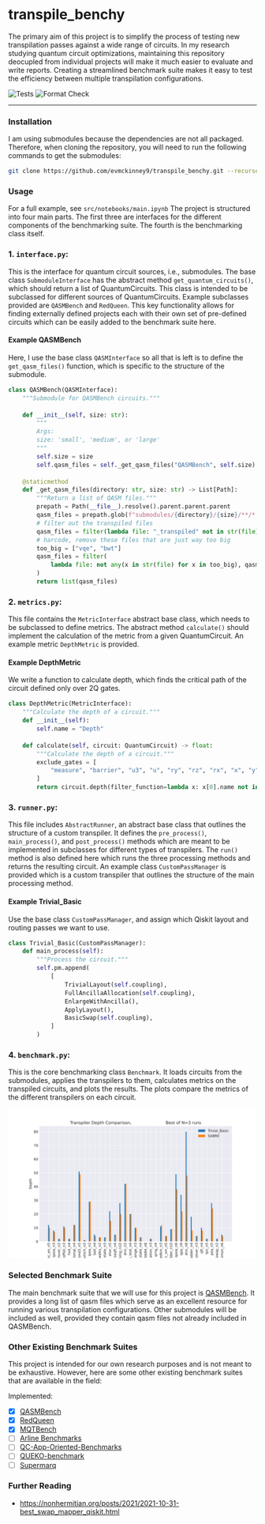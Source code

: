 # transpile_benchy

The primary aim of this project is to simplify the process of testing new transpilation passes against a wide range of circuits. In my research studying quantum circuit optimizations, maintaining this repository deocupled from individual projects will make it much easier to evaluate and write reports. Creating a streamlined benchmark suite makes it easy to test the efficiency between multiple transpilation configurations.

![Tests](https://github.com/evmckinney9/transpile_benchy/actions/workflows/tests.yml/badge.svg?branch=main)
![Format Check](https://github.com/evmckinney9/transpile_benchy/actions/workflows/format-check.yml/badge.svg?branch=main)

---
### Installation

I am using submodules because the dependencies are not all packaged. Therefore, when cloning the repository, you will need to run the following commands to get the submodules:

```bash
git clone https://github.com/evmckinney9/transpile_benchy.git --recurse-submodules
```

### Usage
For a full example, see `src/notebooks/main.ipynb` The project is structured into four main parts. The first three are interfaces for the different components of the benchmarking suite. The fourth is the benchmarking class itself.

### 1. `interface.py`:

This is the interface for quantum circuit sources, i.e., submodules. The base class `SubmoduleInterface` has the abstract method `get_quantum_circuits()`, which should return a list of QuantumCircuits. This class is intended to be subclassed for different sources of QuantumCircuits. Example subclasses provided are `QASMBench` and `RedQueen`. This key functionality allows for finding externally defined projects each with their own set of pre-defined circuits which can be easily added to the benchmark suite here.

#### Example QASMBench

Here, I use the base class `QASMInterface` so all that is left is to define the `get_qasm_files()` function, which is specific to the structure of the submodule.

```python
class QASMBench(QASMInterface):
    """Submodule for QASMBench circuits."""

    def __init__(self, size: str):
        """
        Args:
        size: 'small', 'medium', or 'large'
        """
        self.size = size
        self.qasm_files = self._get_qasm_files("QASMBench", self.size)

    @staticmethod
    def _get_qasm_files(directory: str, size: str) -> List[Path]:
        """Return a list of QASM files."""
        prepath = Path(__file__).resolve().parent.parent.parent
        qasm_files = prepath.glob(f"submodules/{directory}/{size}/**/*.qasm")
        # filter out the transpiled files
        qasm_files = filter(lambda file: "_transpiled" not in str(file), qasm_files)
        # harcode, remove these files that are just way too big
        too_big = ["vqe", "bwt"]
        qasm_files = filter(
            lambda file: not any(x in str(file) for x in too_big), qasm_files
        )
        return list(qasm_files)
```

### 2. `metrics.py`:

This file contains the `MetricInterface` abstract base class, which needs to be subclassed to define metrics. The abstract method `calculate()` should implement the calculation of the metric from a given QuantumCircuit. An example metric `DepthMetric` is provided.

#### Example DepthMetric

We write a function to calculate depth, which finds the critical path of the circuit defined only over 2Q gates.

```python
class DepthMetric(MetricInterface):
    """Calculate the depth of a circuit."""
    def __init__(self):
        self.name = "Depth"

    def calculate(self, circuit: QuantumCircuit) -> float:
        """Calculate the depth of a circuit."""
        exclude_gates = [
            "measure", "barrier", "u3", "u", "ry", "rz", "rx", "x", "y", "z", "h", "s", "t",
        ]
        return circuit.depth(filter_function=lambda x: x[0].name not in exclude_gates)

```

### 3. `runner.py`:

This file includes `AbstractRunner`, an abstract base class that outlines the structure of a custom transpiler. It defines the `pre_process()`, `main_process()`, and `post_process()` methods which are meant to be implemented in subclasses for different types of transpilers. The `run()` method is also defined here which runs the three processing methods and returns the resulting circuit. An example class `CustomPassManager` is provided which is a custom transpiler that outlines the structure of the main processing method.

#### Example Trivial_Basic

Use the base class `CustomPassManager`, and assign which Qiskit layout and routing passes we want to use.

```python
class Trivial_Basic(CustomPassManager):
    def main_process(self):
        """Process the circuit."""
        self.pm.append(
            [
                TrivialLayout(self.coupling),
                FullAncillaAllocation(self.coupling),
                EnlargeWithAncilla(),
                ApplyLayout(),
                BasicSwap(self.coupling),
            ]
        )
```

### 4. `benchmark.py`:

This is the core benchmarking class `Benchmark`. It loads circuits from the submodules, applies the transpilers to them, calculates metrics on the transpiled circuits, and plots the results. The plots compare the metrics of the different transpilers on each circuit.

![initial_plot](images/transpile_benchy_Depth.svg)

### Selected Benchmark Suite

The main benchmark suite that we will use for this project is [QASMBench](https://github.com/pnnl/QASMBench). It provides a long list of qasm files which serve as an excellent resource for running various transpilation configurations. Other submodules will be included as well, provided they contain qasm files not already included in QASMBench.

### Other Existing Benchmark Suites

This project is intended for our own research purposes and is not meant to be exhaustive. However, here are some other existing benchmark suites that are available in the field:

Implemented:
- [x] [QASMBench](https://github.com/pnnl/QASMBench)
- [x] [RedQueen](https://github.com/Qiskit/red-queen/tree/main)
- [x] [MQTBench](https://github.com/cda-tum/MQTBench)
- [ ] [Arline Benchmarks](https://github.com/ArlineQ/arline_benchmarks)
- [ ] [QC-App-Oriented-Benchmarks](https://github.com/SRI-International/QC-App-Oriented-Benchmarks)
- [ ] [QUEKO-benchmark](https://github.com/tbcdebug/QUEKO-benchmark)
- [ ] [Supermarq](https://github.com/SupertechLabs/client-superstaq)

### Further Reading

- https://nonhermitian.org/posts/2021/2021-10-31-best_swap_mapper_qiskit.html
